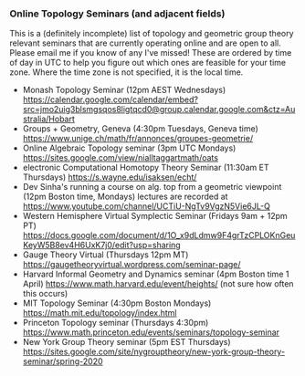 ### Online Topology Seminars (and adjacent fields)

This is a (definitely incomplete) list of topology and geometric group theory relevant seminars that are currently operating online and are open to all.
Please email me if you know of any I've missed!
These are ordered by time of day in UTC to help you figure out which ones are feasible for your time zone.
Where the time zone is not specified, it is the local time.

- Monash Topology Seminar (12pm AEST Wednesdays) https://calendar.google.com/calendar/embed?src=jmo2uig3blsmgsqos8ligtqcd0@group.calendar.google.com&ctz=Australia/Hobart
- Groups + Geometry, Geneva (4:30pm Tuesdays, Geneva time) https://www.unige.ch/math/fr/annonces/groupes-geometrie/
- Online Algebraic Topology seminar (3pm UTC Mondays) https://sites.google.com/view/nialltaggartmath/oats
- electronic Computational Homotopy Theory Seminar (11:30am ET Thursdays) https://s.wayne.edu/isaksen/echt/
- Dev Sinha's running a course on alg. top from a geometric viewpoint (12pm Boston time, Mondays) lectures are recorded at https://www.youtube.com/channel/UCTiU-NgTv9VgzN5Vie6JL-Q
- Western Hemisphere Virtual Symplectic Seminar (Fridays 9am + 12pm PT) https://docs.google.com/document/d/1O_x9dLdmw9F4grTzCPLOKnGeuKeyW5B8ev4H6UxK7j0/edit?usp=sharing
- Gauge Theory Virtual (Thursdays 12pm MT) https://gaugetheoryvirtual.wordpress.com/seminar-page/
- Harvard Informal Geometry and Dynamics seminar (4pm Boston time 1 April) https://www.math.harvard.edu/event/heights/ (not sure how often this occurs)
- MIT Topology Seminar (4:30pm Boston Mondays) https://math.mit.edu/topology/index.html
- Princeton Topology seminar (Thursdays 4:30pm) https://www.math.princeton.edu/events/seminars/topology-seminar
- New York Group Theory seminar (5pm EST Thursdays) https://sites.google.com/site/nygrouptheory/new-york-group-theory-seminar/spring-2020
